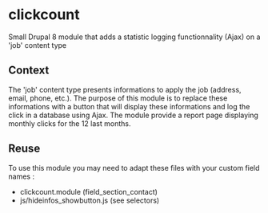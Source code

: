 # clickcount
Small Drupal 8 module that adds a statistic logging functionnality (Ajax) on a 'job' content type
## Context
The 'job' content type presents informations to apply the job (address, email, phone, etc.). 
The purpose of this module is to replace these informations with a button that will display these informations and log the click in a database using Ajax.
The module provide a report page displaying monthly clicks for the 12 last months.
## Reuse
To use this module you may need to adapt these files with your custom field names :
- clickcount.module (field_section_contact)
- js/hideinfos_showbutton.js (see selectors)
